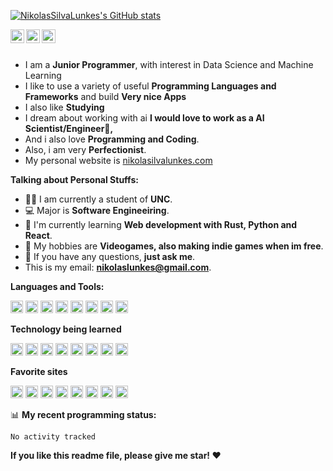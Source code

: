 [![NikolasSilvaLunkes's GitHub stats](https://github-readme-stats.vercel.app/api?username=NikolasSilvaLunkes)](https://github.com/NikolasSilvaLunkes/github-readme-stats)


<a href="https://leetcode.com/Nikolas-Silva-Lunkes/">
  <img align="left" alt="Leetcode" width="22px" src="https://cdn.jsdelivr.net/npm/simple-icons@v3/icons/leetcode.svg" />
</a>
<a href="https://github.com/NikolasSilvaLunkes">
  <img align="left" alt="Github" width="22px" src="https://cdn.jsdelivr.net/npm/simple-icons@v3/icons/github.svg" />
</a>
<a href="https://www.google.com/search?q=nikolaslunkes%40gmail.com&oq=nikolaslunkes%40gmail.com&aqs=chrome..69i57j69i61j69i58.6661j0j7&sourceid=chrome&ie=UTF-8">
  <img align="left" alt="Gmail" width="22px" src="https://cdn.jsdelivr.net/npm/simple-icons@3.12.2/icons/gmail.svg" />
</a>

<br />
<br />

- I am a **Junior Programmer**, with interest in Data Science and Machine Learning 
- I like to use a variety of useful **Programming Languages and Frameworks** and build  **Very nice Apps**
- I also like **Studying** 
- I dream about working with ai **I would love to work as a AI Scientist/Engineer🤖,**
- And i also love **Programming and Coding**.
- Also, i am very **Perfectionist**.
- My personal website is <a href="http://nikolasilvalunkes.com">
  nikolasilvalunkes.com
</a>



**Talking about Personal Stuffs:**

- 👨‍🏛 I am currently a student of **UNC**.
- 💻 Major is **Software Engineeiring**.
- 🌱 I'm currently learning **Web development with Rust, Python and React**. 
- 🤔 My hobbies are **Videogames, also making indie games when im free**.
- 💬 If you have any questions, **just ask me**.
- This is my email: **nikolaslunkes@gmail.com**.




**Languages and Tools:**  

<code><img height="20" src="https://cdn.jsdelivr.net/npm/simple-icons@3.12.2/icons/python.svg"></code>
<code><img height="20" src="https://cdn.jsdelivr.net/npm/simple-icons@3.12.2/icons/html5.svg"></code>
<code><img height="20" src="https://cdn.jsdelivr.net/npm/simple-icons@3.12.2/icons/css3.svg"></code>
<code><img height="20" src="https://cdn.jsdelivr.net/npm/simple-icons@3.12.2/icons/javascript.svg"></code>
<code><img height="20" src="https://cdn.jsdelivr.net/npm/simple-icons@3.12.2/icons/java.svg"></code>
<code><img height="20" src="https://cdn.jsdelivr.net/npm/simple-icons@3.12.2/icons/git.svg"></code>
<code><img height="20" src="https://cdn.jsdelivr.net/npm/simple-icons@3.12.2/icons/postgresql.svg"></code>
<code><img height="20" src="https://cdn.jsdelivr.net/npm/simple-icons@3.12.2/icons/rust.svg"></code>


**Technology being learned**

<code><img height="20" src="https://cdn.jsdelivr.net/npm/simple-icons@3.12.2/icons/visualstudiocode.svg"></code>
<code><img height="20" src="https://cdn.jsdelivr.net/npm/simple-icons@3.12.2/icons/pycharm.svg"></code>
<code><img height="20" src="https://cdn.jsdelivr.net/npm/simple-icons@3.12.2/icons/intellijidea.svg"></code>
<code><img height="20" src="https://cdn.jsdelivr.net/npm/simple-icons@3.12.2/icons/linux.svg"></code>
<code><img height="20" src="https://cdn.jsdelivr.net/npm/simple-icons@3.12.2/icons/django.svg"></code>
<code><img height="20" src="https://www.vectorlogo.zone/logos/pocoo_flask/pocoo_flask-icon.svg"></code>
<code><img height="20" src="https://cdn.jsdelivr.net/npm/simple-icons@3.12.2/icons/typescript.svg"></code>
<code><img height="20" src="https://cdn.jsdelivr.net/npm/simple-icons@3.12.2/icons/react.svg"></code>

**Favorite sites**

<code><img height="20" src="https://cdn.jsdelivr.net/npm/simple-icons@3.12.2/icons/github.svg"></code>
<code><img height="20" src="https://cdn.jsdelivr.net/npm/simple-icons@3.12.2/icons/google.svg"></code>
<code><img height="20" src="https://cdn.jsdelivr.net/npm/simple-icons@3.12.2/icons/stackoverflow.svg"></code>
<code><img height="20" src="https://cdn.jsdelivr.net/npm/simple-icons@3.12.2/icons/youtube.svg"></code>
<code><img height="20" src="https://cdn.jsdelivr.net/npm/simple-icons@3.12.2/icons/steam.svg"></code>
<code><img height="20" src="https://cdn.jsdelivr.net/npm/simple-icons@3.12.2/icons/freecodecamp.svg"></code>
<code><img height="20" src="https://cdn.jsdelivr.net/npm/simple-icons@3.12.2/icons/w3c.svg"></code>
<code><img height="20" src="https://cdn.jsdelivr.net/npm/simple-icons@3.12.2/icons/openai.svg"></code>


📊 **My recent programming status:**
<!--START_SECTION:waka-->

```text
No activity tracked
```

<!--END_SECTION:waka-->

**If you like this readme file, please give me star! ❤️**

